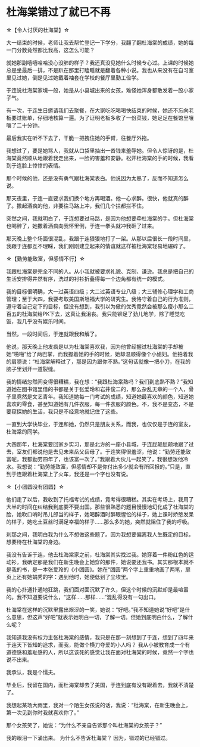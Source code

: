 # 杜海棠错过了就已不再

☆【令人讨厌的杜海棠】☆

大一结束的时候，老师让我去帮忙登记一下学分，我翻了翻杜海棠的成绩，她的每一门分数竟然都比我高，这怎么可能？

就她那副嘻嘻哈哈没心没肺的样子？我还真没见她什么时候专心过。上课的时候她总是坐最后一排，不是趴在那里打瞌睡就是翻着各种小说。我也从来没有在自习室里见过她，倒是见过她戴着袖套在学校的餐厅里勤工俭学。

于连说杜海棠家境一般，她是从小县城出来的女孩，难怪她浑身都散发着一股小家子气。

有一次，于连生日邀请我们去聚餐，在大家吃吃喝喝快结束的时候，她还不忘向老板要过账单，仔细地核算一遍。为了证明老板多收了一份菜钱，她足足在餐馆里嚷嚷了二十分钟。

最后我实在听不下去了，干脆一把拽住她的手臂，往餐厅外拖。

我想过了，要是她骂人，我就从口袋里抽出一沓钱来羞辱她。但令人惊讶的是，杜海棠竟然顺从地跟着我走出来，一脸的害羞和安静。松开杜海棠的手的时候，我看到于连脸上悻悻的表情。

那个时候的他，还是没有勇气跟杜海棠表白。他说因为太熟了，反而不知道怎么说。

那天夜里，于连一直要求我们换个地方再喝酒。他一心求醉。很快，他就真的醉了。撒起酒疯的他，非要往马路上冲，我们几个拦都拦不住。

突然之间，我就明白了，于连想要过马路，是因为他想要牵杜海棠的手。但杜海棠也喝醉了，她撒着酒疯向我怀里倒，于连一拳头就冲我砸了过来。

那天晚上整个场面很混乱，我跟于连狠狠地打了一架。从那以后很长一段时间里，我跟于连都互不理睬，我们刚刚建立起来的情谊就这样被杜海棠轻易地碾碎了。

☆【勤劳能致富，但感情不行】☆

我跟杜海棠是完全不同的人。从小我就被要求礼貌、克制、谦逊。我总是把自己的生活安排得井然有序，洗过的衬衫折叠得每一个边角都有统一的模式。

我的目标很明确，大一过英语四级；大二过英语专业八级；大三辅修心理学和工商管理；至于大四，我要考取美国斯坦福大学的研究生。我恪守着自己的行为准则，遵守着自己定下的目标，但没有想到，我引以为傲的优秀竟然会被那么瘦小那么二百五的杜海棠给PK下去，这真让我沮丧。我只能铆足了劲儿地学，除了睡觉吃饭，我几乎没有娱乐时间。

当然，一段时间后，于连就跟我和解了。

他说，那天晚上他发疯是以为杜海棠喜欢我，因为他曾经握过杜海棠的手却被她“啪啪”给了两巴掌，而我握着她的手的时候，她却温顺得像个小媳妇。他拍着我的肩膀说：“杜海棠解释过了，那是因为跟你不熟。”这句话就像一把小刀，在我的脑子里划开一道裂缝。

我的情绪忽然间变得很糟糕，我在想：“我跟杜海棠熟吗？我们到底熟不熟？”我知道她在图书馆里借的书都是关于张爱玲和岩井俊二的，那么杂乱无章的一个人，骨子里竟然是文艺青年。我知道她每一门考试的成绩，知道她最喜欢的颜色，知道她喜欢的零食，甚至知道她有几件衣服，每一件衣服的颜色。不，我不是变态，不是要窥探她的生活，我只是不经意地就记住了这些。

一直到大学快毕业，于连和她，仍然只是朋友关系，而我，也仅仅是于连的室友，杜海棠的同学。

大四那年，杜海棠要回家乡实习，那是北方的一座小县城，于连屁颠屁颠地跟了过去，室友们都说他是去见未来岳父岳母了。于连笑得很羞涩，他说：“勤劳还能致富呢，我都勤劳四年了，也该富一次了。”我跟着大伙儿一起笑了，我很想泼他冷水。我想说：“勤劳能致富，但感情却不是你付出多少就会有所回报的。”只是，直到于连跟着杜海棠上了火车，我还是一个字也没有说。

☆【小团圆没有团圆】☆

他们走了以后，我收到了托福考试的成绩，竟考得很糟糕。其实在考场上，我用了大半的时间在纠结我到底要不要出国。那些很熟悉的题目慢慢地幻化成了杜海棠的脸，她吹口哨时吊儿郎当的样子，她喝醉酒时醉眼惺忪的样子，她上课时娇憨发呆的样子，她吃土豆丝时满足幸福的样子……那么多的她，突然就阻住了我的呼吸。

刹那之间，我明白我为什么不想做这些题了。因为我想要偏离我人生既定的目标，想要待在杜海棠的身边。

我没有告诉于连，他去杜海棠家之前，杜海棠其实找过我。她穿着一件粉红色的运动衫，我确定那是我们在新生晚会上她穿的那件，她说要还我书。其实那根本就不是我的书，是一本张爱玲的《小团圆》。她在“团圆”两个字上重重地画了两笔，扉页上还有她娟秀的字：遇到他时，她便低到了尘埃里。

我的心扑通扑通地狂跳，我们面对面沉默了许久，但这个时候的沉默却是最喧嚣的。我不知道要说什么，“这样……那样……”混乱得没有一句出口。

杜海棠在这样的沉默里露出艰涩的一笑，她说：“好吧。”我不知道她说“好吧”是什么意思，但这声“好吧”就表示她明白一切，了解一切。但她到底明白什么，了解什么呢？

我知道我没有权力主张杜海棠的感情，我只是在那一刻想到了于连，想到了四年来于连天下皆知的追求，而我，能做个横刀夺爱的小人吗？ 我从小被教育成一个有道德感和羞耻感的人，所以这该死的感觉让我在面对杜海棠的时候，竟然一个字也说不出来。

我承认，我是个懦夫。

毕业后，我留在国内，而杜海棠却去了美国，于连到底有没有跟着去，我就不清楚了。

我想起某场大雨里，我对一个陌生女孩说的话，我说：“杜海棠，在新生晚会上，第一次见到你时我就喜欢你了。”

那个女孩笑了，她说：“为什么不亲自告诉那个叫杜海棠的女孩子？”

我的眼泪一下涌出来。 为什么不告诉杜海棠？ 因为，错过的已经错过。